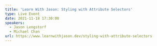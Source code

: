 ```yaml
---
title: 'Learn With Jason: Styling with Attribute Selectors'
type: Live Event
date: 2021-11-18 17:30:00
speakers:
  - Jason Lengstorf
  - Michael Chan
url: https://www.learnwithjason.dev/styling-with-attribute-selectors
---
```

